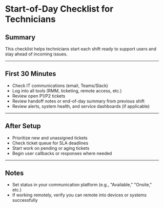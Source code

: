 # Start-of-Day Checklist for Technicians

## Summary
This checklist helps technicians start each shift ready to support users and stay ahead of incoming issues.

---

## First 30 Minutes

- Check IT communications (email, Teams/Slack)
- Log into all tools (RMM, ticketing, remote access, etc.)
- Review open P1/P2 tickets
- Review handoff notes or end-of-day summary from previous shift
- Review alerts, system health, and service dashboards (if applicable)

---

## After Setup

- Prioritize new and unassigned tickets
- Check ticket queue for SLA deadlines
- Start work on pending or aging tickets
- Begin user callbacks or responses where needed

---

## Notes

- Set status in your communication platform (e.g., "Available," "Onsite," etc.)
- If working remotely, verify you can remote into devices or systems successfully
